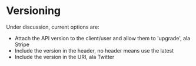 # Versioning 

Under discussion, current options are:

- Attach the API version to the client/user and allow them to 'upgrade', ala Stripe
- Include the version in the header, no header means use the latest
- Include the version in the URI, ala Twitter
